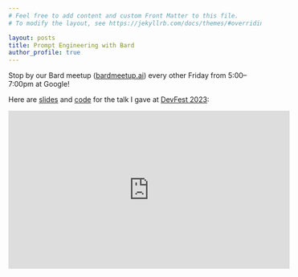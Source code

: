 ```yaml
---
# Feel free to add content and custom Front Matter to this file.
# To modify the layout, see https://jekyllrb.com/docs/themes/#overriding-theme-defaults

layout: posts
title: Prompt Engineering with Bard
author_profile: true
---
```


Stop by our Bard meetup ([bardmeetup.ai](https://bardmeetup.ai)) every other
Friday from 5:00–7:00pm at Google!

Here are [slides](slides.html#/1) and
[code](https://github.com/klutometis/bard/blob/main/deck.ipynb) for the talk I
gave at
[DevFest 2023](https://gdg.community.dev/events/details/google-gdg-silicon-valley-presents-devfest-silicon-valley-2023-ai-edition/):

<iframe width="560" height="315" src="https://www.youtube.com/embed/i01cizb6Txg?si=grQOjPa1HbiJPS_1" title="YouTube video player" frameborder="0" allow="accelerometer; autoplay; clipboard-write; encrypted-media; gyroscope; picture-in-picture; web-share" allowfullscreen></iframe>
